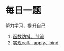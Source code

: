 # 每日一题
努力学习，提升自己

1. [函数防抖、节流](https://github.com/myadmin/one-question-per-day/blob/main/JavaScript/%E5%87%BD%E6%95%B0%E8%8A%82%E6%B5%81%E3%80%81%E9%98%B2%E6%8A%96.md)
2. [实现call、apply、bind](https://github.com/myadmin/one-question-per-day/blob/main/JavaScript/call%E3%80%81apply%E3%80%81bind.md)
